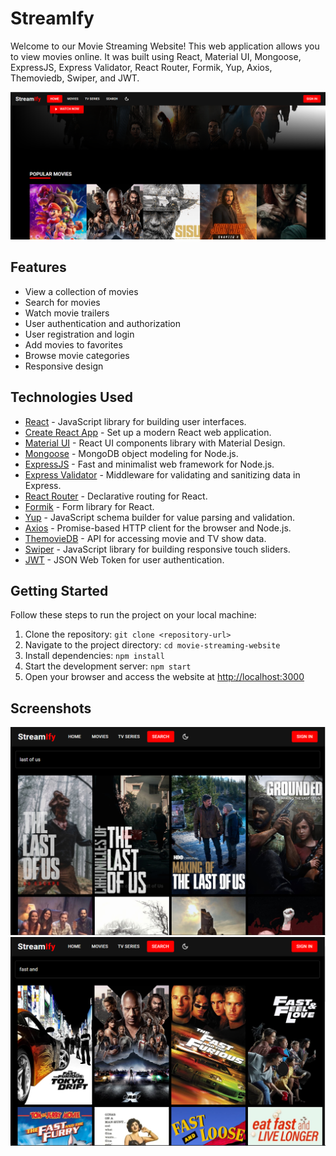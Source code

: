 # StreamIfy

Welcome to our Movie Streaming Website! This web application allows you to view movies online. It was built using React, Material UI, Mongoose, ExpressJS, Express Validator, React Router, Formik, Yup, Axios, Themoviedb, Swiper, and JWT.

![Website Screenshot](1.png)

## Features

- View a collection of movies
- Search for movies
- Watch movie trailers
- User authentication and authorization
- User registration and login
- Add movies to favorites
- Browse movie categories
- Responsive design

## Technologies Used

- [React](https://reactjs.org/) - JavaScript library for building user interfaces.
- [Create React App](https://create-react-app.dev/) - Set up a modern React web application.
- [Material UI](https://material-ui.com/) - React UI components library with Material Design.
- [Mongoose](https://mongoosejs.com/) - MongoDB object modeling for Node.js.
- [ExpressJS](https://expressjs.com/) - Fast and minimalist web framework for Node.js.
- [Express Validator](https://express-validator.github.io/) - Middleware for validating and sanitizing data in Express.
- [React Router](https://reactrouter.com/) - Declarative routing for React.
- [Formik](https://formik.org/) - Form library for React.
- [Yup](https://github.com/jquense/yup) - JavaScript schema builder for value parsing and validation.
- [Axios](https://axios-http.com/) - Promise-based HTTP client for the browser and Node.js.
- [ThemovieDB](https://www.themoviedb.org/) - API for accessing movie and TV show data.
- [Swiper](https://swiperjs.com/) - JavaScript library for building responsive touch sliders.
- [JWT](https://jwt.io/) - JSON Web Token for user authentication.

## Getting Started

Follow these steps to run the project on your local machine:

1. Clone the repository: `git clone <repository-url>`
2. Navigate to the project directory: `cd movie-streaming-website`
3. Install dependencies: `npm install`
4. Start the development server: `npm start`
5. Open your browser and access the website at [http://localhost:3000](http://localhost:3000)

## Screenshots

![Screenshot_2](2.png)
![Screenshot_1](3.png)



